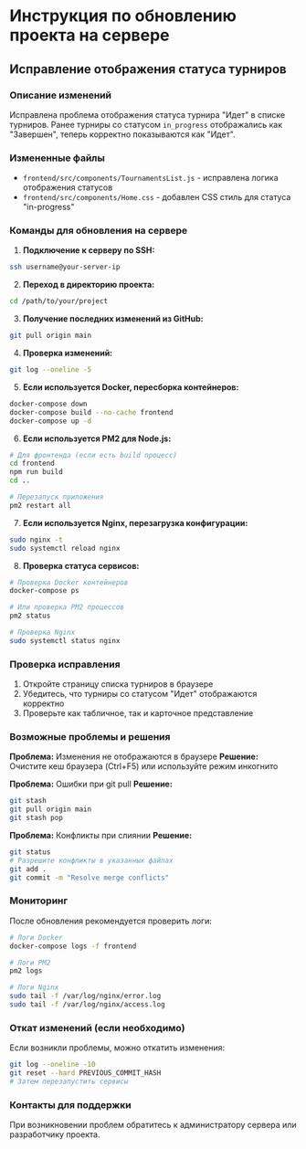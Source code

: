 # Инструкция по обновлению проекта на сервере

## Исправление отображения статуса турниров

### Описание изменений
Исправлена проблема отображения статуса турнира "Идет" в списке турниров. Ранее турниры со статусом `in_progress` отображались как "Завершен", теперь корректно показываются как "Идет".

### Измененные файлы
- `frontend/src/components/TournamentsList.js` - исправлена логика отображения статусов
- `frontend/src/components/Home.css` - добавлен CSS стиль для статуса "in-progress"

### Команды для обновления на сервере

1. **Подключение к серверу по SSH:**
```bash
ssh username@your-server-ip
```

2. **Переход в директорию проекта:**
```bash
cd /path/to/your/project
```

3. **Получение последних изменений из GitHub:**
```bash
git pull origin main
```

4. **Проверка изменений:**
```bash
git log --oneline -5
```

5. **Если используется Docker, пересборка контейнеров:**
```bash
docker-compose down
docker-compose build --no-cache frontend
docker-compose up -d
```

6. **Если используется PM2 для Node.js:**
```bash
# Для фронтенда (если есть build процесс)
cd frontend
npm run build
cd ..

# Перезапуск приложения
pm2 restart all
```

7. **Если используется Nginx, перезагрузка конфигурации:**
```bash
sudo nginx -t
sudo systemctl reload nginx
```

8. **Проверка статуса сервисов:**
```bash
# Проверка Docker контейнеров
docker-compose ps

# Или проверка PM2 процессов
pm2 status

# Проверка Nginx
sudo systemctl status nginx
```

### Проверка исправления

1. Откройте страницу списка турниров в браузере
2. Убедитесь, что турниры со статусом "Идет" отображаются корректно
3. Проверьте как табличное, так и карточное представление

### Возможные проблемы и решения

**Проблема:** Изменения не отображаются в браузере
**Решение:** Очистите кеш браузера (Ctrl+F5) или используйте режим инкогнито

**Проблема:** Ошибки при git pull
**Решение:** 
```bash
git stash
git pull origin main
git stash pop
```

**Проблема:** Конфликты при слиянии
**Решение:**
```bash
git status
# Разрешите конфликты в указанных файлах
git add .
git commit -m "Resolve merge conflicts"
```

### Мониторинг

После обновления рекомендуется проверить логи:

```bash
# Логи Docker
docker-compose logs -f frontend

# Логи PM2
pm2 logs

# Логи Nginx
sudo tail -f /var/log/nginx/error.log
sudo tail -f /var/log/nginx/access.log
```

### Откат изменений (если необходимо)

Если возникли проблемы, можно откатить изменения:

```bash
git log --oneline -10
git reset --hard PREVIOUS_COMMIT_HASH
# Затем перезапустить сервисы
```

### Контакты для поддержки

При возникновении проблем обратитесь к администратору сервера или разработчику проекта. 